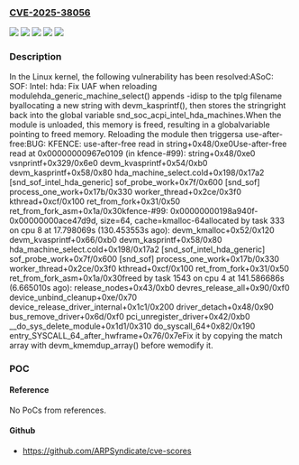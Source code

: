 ### [CVE-2025-38056](https://cve.mitre.org/cgi-bin/cvename.cgi?name=CVE-2025-38056)
![](https://img.shields.io/static/v1?label=Product&message=Linux&color=blue)
![](https://img.shields.io/static/v1?label=Version&message=&color=brightgreen)
![](https://img.shields.io/static/v1?label=Version&message=5458411d75947a4212e50a401ec0a98d4c6c931b%20&color=brightgreen)
![](https://img.shields.io/static/v1?label=Version&message=6.12%20&color=brightgreen)
![](https://img.shields.io/static/v1?label=Vulnerability&message=n%2Fa&color=blue)

### Description

In the Linux kernel, the following vulnerability has been resolved:ASoC: SOF: Intel: hda: Fix UAF when reloading modulehda_generic_machine_select() appends -idisp to the tplg filename byallocating a new string with devm_kasprintf(), then stores the stringright back into the global variable snd_soc_acpi_intel_hda_machines.When the module is unloaded, this memory is freed, resulting in a globalvariable pointing to freed memory.  Reloading the module then triggersa use-after-free:BUG: KFENCE: use-after-free read in string+0x48/0xe0Use-after-free read at 0x00000000967e0109 (in kfence-#99): string+0x48/0xe0 vsnprintf+0x329/0x6e0 devm_kvasprintf+0x54/0xb0 devm_kasprintf+0x58/0x80 hda_machine_select.cold+0x198/0x17a2 [snd_sof_intel_hda_generic] sof_probe_work+0x7f/0x600 [snd_sof] process_one_work+0x17b/0x330 worker_thread+0x2ce/0x3f0 kthread+0xcf/0x100 ret_from_fork+0x31/0x50 ret_from_fork_asm+0x1a/0x30kfence-#99: 0x00000000198a940f-0x00000000ace47d9d, size=64, cache=kmalloc-64allocated by task 333 on cpu 8 at 17.798069s (130.453553s ago): devm_kmalloc+0x52/0x120 devm_kvasprintf+0x66/0xb0 devm_kasprintf+0x58/0x80 hda_machine_select.cold+0x198/0x17a2 [snd_sof_intel_hda_generic] sof_probe_work+0x7f/0x600 [snd_sof] process_one_work+0x17b/0x330 worker_thread+0x2ce/0x3f0 kthread+0xcf/0x100 ret_from_fork+0x31/0x50 ret_from_fork_asm+0x1a/0x30freed by task 1543 on cpu 4 at 141.586686s (6.665010s ago): release_nodes+0x43/0xb0 devres_release_all+0x90/0xf0 device_unbind_cleanup+0xe/0x70 device_release_driver_internal+0x1c1/0x200 driver_detach+0x48/0x90 bus_remove_driver+0x6d/0xf0 pci_unregister_driver+0x42/0xb0 __do_sys_delete_module+0x1d1/0x310 do_syscall_64+0x82/0x190 entry_SYSCALL_64_after_hwframe+0x76/0x7eFix it by copying the match array with devm_kmemdup_array() before wemodify it.

### POC

#### Reference
No PoCs from references.

#### Github
- https://github.com/ARPSyndicate/cve-scores

